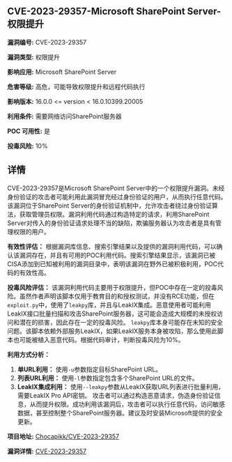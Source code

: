 ## CVE-2023-29357-Microsoft SharePoint Server-权限提升

**漏洞编号:** CVE-2023-29357

**漏洞类型:** 权限提升

**影响应用:** Microsoft SharePoint Server

**危害等级:** 高危，可能导致权限提升和远程代码执行

**影响版本:** 16.0.0 <= version < 16.0.10399.20005

**利用条件:** 需要网络访问SharePoint服务器

**POC 可用性:** 是

**投毒风险:** 10%

## 详情

CVE-2023-29357是Microsoft SharePoint Server中的一个权限提升漏洞。未经身份验证的攻击者可能利用此漏洞冒充经过身份验证的用户，从而执行任意代码。该漏洞位于SharePoint Server的身份验证机制中，允许攻击者绕过身份验证算法，获取管理员权限。漏洞利用代码通过构造特定的请求，利用SharePoint Server对传入的身份验证请求处理不当的缺陷，欺骗服务器认为攻击者是具有管理权限的用户。

**有效性评估：**
根据漏洞库信息、搜索引擎结果以及提供的漏洞利用代码，可以确认该漏洞存在，并且有可用的POC利用代码。搜索引擎结果显示，该漏洞已被CISA添加到已知被利用的漏洞目录中，表明该漏洞在野外已被积极利用，POC代码的有效性高。

**投毒风险评估：**
该漏洞利用代码主要用于权限提升，但POC中存在一定的投毒风险。虽然作者声明该脚本仅用于教育目的和授权测试，并没有RCE功能，但在`exploit.py`中，使用了`leakpy`库，并且与LeakIX集成。恶意使用者可能利用LeakIX接口批量扫描和攻击SharePoint服务器，这可能会造成大规模的未授权访问和潜在的损害，因此存在一定的投毒风险。 `leakpy`库本身可能存在未知的安全问题。该脚本依赖外部服务LeakIX，如果LeakIX服务本身被攻陷，那么使用此脚本也可能被植入恶意代码。根据代码审计，判断投毒风险为10%。

**利用方式分析：**
1.  **单URL利用：** 使用`-u`参数指定目标SharePoint URL。
2.  **列表URL利用：** 使用`-l`参数指定包含多个SharePoint URL的文件。
3.  **LeakIX集成利用：** 使用`--leakpy`参数从LeakIX获取URL列表进行批量利用，需要LeakIX Pro API密钥。
攻击者可以通过构造恶意请求，伪造身份验证信息，从而提升权限。成功利用该漏洞后，攻击者可以执行任意代码，访问敏感数据，甚至控制整个SharePoint服务器。建议及时安装Microsoft提供的安全更新。

**项目地址:** [Chocapikk/CVE-2023-29357](https://github.com/Chocapikk/CVE-2023-29357)

**漏洞详情:** [CVE-2023-29357](https://nvd.nist.gov/vuln/detail/CVE-2023-29357)